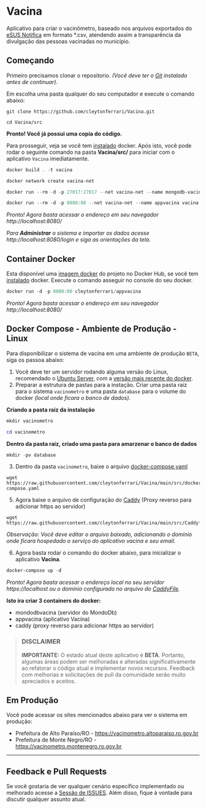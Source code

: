 # Vacina

Aplicativo para criar o vacinômetro, baseado nos arquivos exportados do [eSUS Notifica](https://notifica.saude.gov.br/) em formato *.csv, atendendo assim a transparência da divulgação das pessoas vacinadas no município.


## Começando

Primeiro precisamos clonar o repositorio. *(Você deve ter o [Git](https://git-scm.com/book/pt-br/v2/Come%C3%A7ando-Instalando-o-Git) instalado antes de continuar)*.

Em escolha uma pasta qualquer do seu computador e execute o comando abaixo:

```
git clone https://github.com/cleytonferrari/Vacina.git

cd Vacina/src
```
**Pronto! Você já possui uma copia do código.**

Para prosseguir, veja se você tem [instalado](https://docs.docker.com/docker-for-windows/install/) docker. Após isto, você pode rodar o seguinte comando na pasta **Vacina/src/** para iniciar com o aplicativo `Vacina` imediatamente.

```powershell
docker build . -t vacina

docker network create vacina-net

docker run --rm -d -p 27017:27017 --net vacina-net --name mongodb-vacina mongo

docker run --rm -d -p 8080:80 --net vacina-net --name appvacina vacina
```

*Pronto! Agora basta acessar o endereço em seu navegador http://localhost:8080/*

*Para **Administrar** o sistema e importar os dados acesse http://localhost:8080/login e siga as orientações da tela.*

## Container Docker
Esta disponível uma [imagem docker](https://hub.docker.com/r/cleytonferrari/appvacina) do projeto no Docker Hub, se você tem [instalado](https://docs.docker.com/docker-for-windows/install/) docker. Execute o comando asseguir no console do seu docker.

```powershell
docker run -d -p 8080:80 cleytonferrari/appvacina
```

*Pronto! Agora basta acessar o endereço em seu navegador http://localhost:8080/*

## Docker Compose - Ambiente de Produção - Linux
Para disponibilizar o sistema de vacina em uma ambiente de produção `BETA`, siga os passoa abaixo:

1. Você deve ter um servidor rodando alguma versão do Linux, recomendado o [Ubuntu Server](https://ubuntu.com/download/server), com a [versão mais recente do docker](https://docs.docker.com/engine/install/ubuntu/).
2. Preparar a estrutura de pastas para a instação. Criar uma pasta raiz para o sistema `vacinometro` e uma pasta `database` para o volume do docker *(local onde ficara o banco de dados)*.

**Criando a pasta raiz da instalação**
```powershell
mkdir vacinometro
```
```powershell
cd vacinometro
```
**Dentro da pasta raiz, criado uma pasta para amarzenar o banco de dados**
```powershell
mkdir -pv database
```
3. Dentro da pasta `vacinometro`, baixe o arquivo [docker-compose.yaml](https://raw.githubusercontent.com/cleytonferrari/Vacina/main/src/docker-compose.yaml)
```
wget https://raw.githubusercontent.com/cleytonferrari/Vacina/main/src/docker-compose.yaml
```
5. Agora baixe o arquivo de configuração do [Caddy](https://caddyserver.com/) (Proxy reverso para adicionar https ao servidor)
```
wget https://raw.githubusercontent.com/cleytonferrari/Vacina/main/src/Caddyfile
```
*Observação: Você deve editar o arquivo baixado, adicionando o dominio onde ficara hospedado o serviço do aplicativo vacina e seu email.*

6. Agora basta rodar o comando do docker abaixo, para inicializar o aplicativo **Vacina**.

```powershell
docker-compose up -d
```

*Pronto! Agora basta acessar o endereço local no seu servidor https://localhost ou o dominio configurado no arquivo do [CaddyFile](https://github.com/cleytonferrari/Vacina/blob/main/src/Caddyfile).*

**Isto ira criar 3 containers do docker:**
* mondodbvacina (servidor do MondoDb)
* appvacina (aplicativo Vacina)
* caddy (proxy reverso para adicionar https ao servidor)

> ### DISCLAIMER
>
> **IMPORTANTE:** O estado atual deste aplicativo é **BETA**. Portanto, algumas áreas podem ser melhoradas e alteradas significativamente ao refatorar o código atual e implementar novos recursos. Feedback com melhorias e solicitações de pull da comunidade serão muito apreciados e aceitos.

## Em Produção

Você pode acessar os sites mencionados abaixo para ver o sistema em produção:

* Prefeitura de Alto Paraíso/RO - https://vacinometro.altoparaiso.ro.gov.br
* Prefeitura de Monte Negro/RO - https://vacinometro.montenegro.ro.gov.br

****
## Feedback e Pull Requests

Se você gostaria de ver qualquer cenário específico implementado ou melhorado acesse a [Sessão de ISSUES](https://github.com/cleytonferrari/vacina/issues). Além disso, fique à vontade para discutir qualquer assunto atual.
